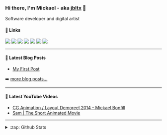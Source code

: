### Hi there, I'm Mickael - aka [jbltx][website] 👋

Software developer and digital artist

#### 🔗 Links

[<img src="https://img.shields.io/badge/LinkedIn%20-%230077B5.svg?&style=for-the-badge&logo=linkedin&logoColor=white"/>][linkedin]
[<img src="https://img.shields.io/badge/Twitter%20-%231DA1F2.svg?&style=for-the-badge&logo=Twitter&logoColor=white"/>][twitter]
[<img src="https://img.shields.io/badge/YouTube%20-%23FF0000.svg?&style=for-the-badge&logo=YouTube&logoColor=white"/>][youtube] 
[<img src="https://img.shields.io/badge/Codepen%20-%23000000.svg?&style=for-the-badge&logo=Codepen&logoColor=white"/>][youtube] 
[<img src="https://img.shields.io/badge/Behance%20-%231769FF.svg?&style=for-the-badge&logo=Behance&logoColor=white"/>][youtube] 
[<img src="https://img.shields.io/badge/Leetcode%20-%23F89F1B.svg?&style=for-the-badge&logo=Leetcode&logoColor=white"/>][youtube] 
[<img src="https://img.shields.io/badge/Stack Overflow%20-%23FE7A16.svg?&style=for-the-badge&logo=StackOverflow&logoColor=white"/>][youtube] 

---

#### 📕 Latest Blog Posts

<!-- BLOG-POST-LIST:START -->
- [My First Post](https://jbltx.com/posts/my-first-post/)
<!-- BLOG-POST-LIST:END -->

➡️ [more blog posts...][blog]

---

#### 🎥 Latest YouTube Videos

<!-- YOUTUBE:START -->
- [CG Animation / Layout Demoreel 2014 - Mickael Bonfill](https://www.youtube.com/watch?v=aHCqMuOtY88)
- [Sam | The Short Animated Movie](https://www.youtube.com/watch?v=fzrfrXhE-w4)
<!-- YOUTUBE:END -->

---

<details>
  <summary>:zap: Github Stats</summary>
  <img align="left" src="https://github-readme-stats.vercel.app/api?username=jbltx&show_icons=true" alt="jbltx" />
</details>

[youtube]: https://www.youtube.com/c/mickaelbonfill
[behance]: https://www.behance.net/mickaelbonfill
[codepen]: https://codepen.io/jbltx
[twitter]: https://twitter.com/jbltx
[linkedin]: https://linkedin.com/in/mickaelbonfill
[stackoverflow]: https://stackoverflow.com/users/mickaelb91
[dribbble]: https://dribbble.com/_mickael_b
[leetcode]: https://www.leetcode.com/jbltx
[rss]: https://jbltx.com/posts/index.xml
[website]: https://jbltx.com
[blog]: https://jbltx.com/posts

